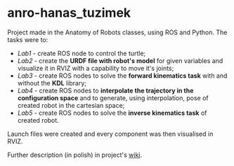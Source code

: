 # anro-hanas_tuzimek
Project made in the Anatomy of Robots classes, using ROS and Python.
The tasks were to:
- _Lab1_ - create ROS node to control the turtle;
- _Lab2_ - create the **URDF file with robot's model** for given variables and visualize it in RVIZ with a capability to move it's joints;
- _Lab3_ - create ROS nodes to solve the **forward kinematics task** with and without the **KDL** library;
- _Lab4_ - create ROS nodes to **interpolate the trajectory in the configuration space** and to generate, using interpolation, pose of created robot in the cartesian space;
- _Lab5_ - create ROS nodes to solve the **inverse kinematics task** of created robot.

Launch files were created and every component was then visualised in RVIZ.

Further description (in polish) in project's [wiki](https://github.com/hanasmarcin/anro-hanas_tuzimek/wiki).
